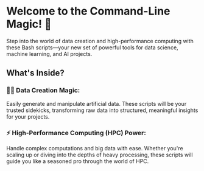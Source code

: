 # Welcome to the Command-Line Magic! 🚀

Step into the world of data creation and high-performance computing with these Bash scripts—your new set of powerful tools for data science, machine learning, and AI projects.

## What's Inside?

### 🧙‍♂️ Data Creation Magic:
Easily generate and manipulate artificial data. These scripts will be your trusted sidekicks, transforming raw data into structured, meaningful insights for your projects.

### ⚡ High-Performance Computing (HPC) Power:
Handle complex computations and big data with ease. Whether you're scaling up or diving into the depths of heavy processing, these scripts will guide you like a seasoned pro through the world of HPC.
